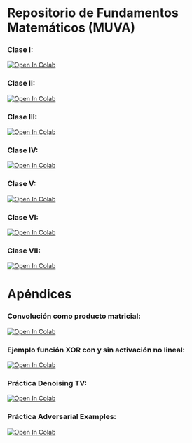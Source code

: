 # Repositorio de Fundamentos Matemáticos (MUVA)

### Clase I: <a href="[githubtocolab.com/rollervan/FunMat/blob/main/Codes/Clase%20I.ipynb)">
  <img src="https://colab.research.google.com/assets/colab-badge.svg" alt="Open In Colab"/>
</a>

### Clase II: <a href="https://githubtocolab.com/rollervan/FunMat/blob/main/Codes/Clase%20II.ipynb">
  <img src="https://colab.research.google.com/assets/colab-badge.svg" alt="Open In Colab"/>
</a>

### Clase III: <a href="https://githubtocolab.com/rollervan/FunMat/blob/main/Codes/Clase%20III.ipynb">
  <img src="https://colab.research.google.com/assets/colab-badge.svg" alt="Open In Colab"/>
</a>

### Clase IV: <a href="https://githubtocolab.com/rollervan/FunMat/blob/main/Codes/Clase%20IV.ipynb">
  <img src="https://colab.research.google.com/assets/colab-badge.svg" alt="Open In Colab"/>
</a>

### Clase V: <a href="https://githubtocolab.com/rollervan/FunMat/blob/main/Codes/Clase%20V.ipynb">
  <img src="https://colab.research.google.com/assets/colab-badge.svg" alt="Open In Colab"/>
</a>

### Clase VI: <a href="https://githubtocolab.com/rollervan/FunMat/blob/main/Codes/Clase%20VI.ipynb">
  <img src="https://colab.research.google.com/assets/colab-badge.svg" alt="Open In Colab"/>
</a>

### Clase VII: <a href="https://githubtocolab.com/rollervan/FunMat/blob/main/Codes/Clase%20VII.ipynb">
  <img src="https://colab.research.google.com/assets/colab-badge.svg" alt="Open In Colab"/>
</a>


# Apéndices

### Convolución como producto matricial: <a href="https://githubtocolab.com/rollervan/FunMat/blob/main/Codes/Convolution%20as%20a%20Matrix%20Product.ipynb">
  <img src="https://colab.research.google.com/assets/colab-badge.svg" alt="Open In Colab"/>
</a>

### Ejemplo función XOR con y sin activación no lineal: <a href="https://githubtocolab.com/rollervan/FunMat/blob/main/Codes/XOR_example.ipynb">
  <img src="https://colab.research.google.com/assets/colab-badge.svg" alt="Open In Colab"/>
</a>


### Práctica Denoising TV: <a href="https://githubtocolab.com/rollervan/FunMat/blob/main/Codes/Práctica_TV_TF2.ipynb">
  <img src="https://colab.research.google.com/assets/colab-badge.svg" alt="Open In Colab"/>
</a>

### Práctica Adversarial Examples: <a href="https://githubtocolab.com/rollervan/FunMat/blob/main/Codes/Práctica_Adversarial_Examples.ipynb">
  <img src="https://colab.research.google.com/assets/colab-badge.svg" alt="Open In Colab"/>
</a>
